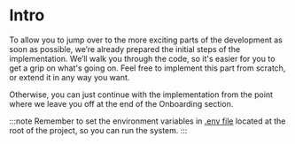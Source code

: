 # Intro

To allow you to jump over to the more exciting parts of the development as soon as possible, we’re already prepared the initial steps of the implementation.
We’ll walk you through the code, so it's easier for you to get a grip on what's going on. Feel free to implement this part from scratch, or extend it in any way you want.


Otherwise, you can just continue with the implementation from the point where we leave you off at the end of the Onboarding section.

:::note
Remember to set the environment variables in [.env file](../intro.md) located at the root of the project, so you can run the system.
:::